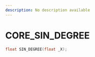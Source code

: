 ```yaml
---
description: No description available 
---
```


# CORE\_SIN_DEGREE

```cpp
float SIN_DEGREE(float _X);
```